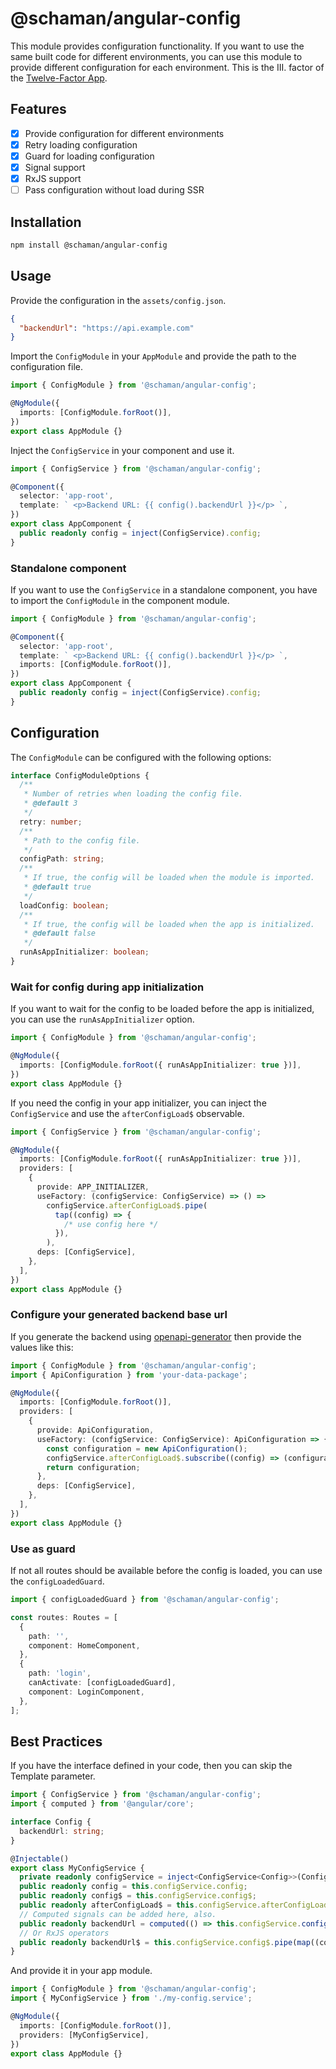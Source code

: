 # @schaman/angular-config

This module provides configuration functionality. If you want to use the same built code for different environments, you can use this module to provide different configuration for each environment. This is the III. factor of the [Twelve-Factor App](https://12factor.net/config).

## Features

- [x] Provide configuration for different environments
- [x] Retry loading configuration
- [x] Guard for loading configuration
- [x] Signal support
- [x] RxJS support
- [ ] Pass configuration without load during SSR

## Installation

```bash
npm install @schaman/angular-config
```

## Usage

Provide the configuration in the `assets/config.json`.

```json
{
  "backendUrl": "https://api.example.com"
}
```

Import the `ConfigModule` in your `AppModule` and provide the path to the configuration file.

```typescript
import { ConfigModule } from '@schaman/angular-config';

@NgModule({
  imports: [ConfigModule.forRoot()],
})
export class AppModule {}
```

Inject the `ConfigService` in your component and use it.

```typescript
import { ConfigService } from '@schaman/angular-config';

@Component({
  selector: 'app-root',
  template: ` <p>Backend URL: {{ config().backendUrl }}</p> `,
})
export class AppComponent {
  public readonly config = inject(ConfigService).config;
}
```

### Standalone component

If you want to use the `ConfigService` in a standalone component, you have to import the `ConfigModule` in the component module.

```typescript
import { ConfigModule } from '@schaman/angular-config';

@Component({
  selector: 'app-root',
  template: ` <p>Backend URL: {{ config().backendUrl }}</p> `,
  imports: [ConfigModule.forRoot()],
})
export class AppComponent {
  public readonly config = inject(ConfigService).config;
}
```

## Configuration

The `ConfigModule` can be configured with the following options:

```typescript
interface ConfigModuleOptions {
  /**
   * Number of retries when loading the config file.
   * @default 3
   */
  retry: number;
  /**
   * Path to the config file.
   */
  configPath: string;
  /**
   * If true, the config will be loaded when the module is imported.
   * @default true
   */
  loadConfig: boolean;
  /**
   * If true, the config will be loaded when the app is initialized.
   * @default false
   */
  runAsAppInitializer: boolean;
}
```

### Wait for config during app initialization

If you want to wait for the config to be loaded before the app is initialized, you can use the `runAsAppInitializer` option.

```typescript
import { ConfigModule } from '@schaman/angular-config';

@NgModule({
  imports: [ConfigModule.forRoot({ runAsAppInitializer: true })],
})
export class AppModule {}
```

If you need the config in your app initializer, you can inject the `ConfigService` and use the `afterConfigLoad$` observable.

```typescript
import { ConfigService } from '@schaman/angular-config';

@NgModule({
  imports: [ConfigModule.forRoot({ runAsAppInitializer: true })],
  providers: [
    {
      provide: APP_INITIALIZER,
      useFactory: (configService: ConfigService) => () =>
        configService.afterConfigLoad$.pipe(
          tap((config) => {
            /* use config here */
          }),
        ),
      deps: [ConfigService],
    },
  ],
})
export class AppModule {}
```

### Configure your generated backend base url

If you generate the backend using [openapi-generator](https://github.com/OpenAPITools/openapi-generator) then provide the values like this:

```typescript
import { ConfigModule } from '@schaman/angular-config';
import { ApiConfiguration } from 'your-data-package';

@NgModule({
  imports: [ConfigModule.forRoot()],
  providers: [
    {
      provide: ApiConfiguration,
      useFactory: (configService: ConfigService): ApiConfiguration => {
        const configuration = new ApiConfiguration();
        configService.afterConfigLoad$.subscribe((config) => (configuration.basePath = config.backendUrl));
        return configuration;
      },
      deps: [ConfigService],
    },
  ],
})
export class AppModule {}
```

### Use as guard

If not all routes should be available before the config is loaded, you can use the `configLoadedGuard`.

```typescript
import { configLoadedGuard } from '@schaman/angular-config';

const routes: Routes = [
  {
    path: '',
    component: HomeComponent,
  },
  {
    path: 'login',
    canActivate: [configLoadedGuard],
    component: LoginComponent,
  },
];
```

## Best Practices

If you have the interface defined in your code, then you can skip the Template parameter.

```typescript
import { ConfigService } from '@schaman/angular-config';
import { computed } from '@angular/core';

interface Config {
  backendUrl: string;
}

@Injectable()
export class MyConfigService {
  private readonly configService = inject<ConfigService<Config>>(ConfigService);
  public readonly config = this.configService.config;
  public readonly config$ = this.configService.config$;
  public readonly afterConfigLoad$ = this.configService.afterConfigLoad$;
  // Computed signals can be added here, also.
  public readonly backendUrl = computed(() => this.configService.config().backendUrl);
  // Or RxJS operators
  public readonly backendUrl$ = this.configService.config$.pipe(map((config) => config.backendUrl));
}
```

And provide it in your app module.

```typescript
import { ConfigModule } from '@schaman/angular-config';
import { MyConfigService } from './my-config.service';

@NgModule({
  imports: [ConfigModule.forRoot()],
  providers: [MyConfigService],
})
export class AppModule {}
```
